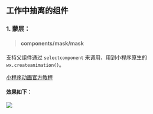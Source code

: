 ## 工作中抽离的组件

### 1. 蒙层：

> #### components/mask/mask

支持父组件通过 `selectcomponent` 来调用，用到小程序原生的`wx.createanimation()`。

[小程序动画官方教程](https://developers.weixin.qq.com/miniprogram/dev/api/api-animation.html#wxcreateanimationobject)

#### 效果如下：
![](https://user-gold-cdn.xitu.io/2018/7/8/16478f36cc36715e?w=444&h=960&f=gif&s=3745357)
